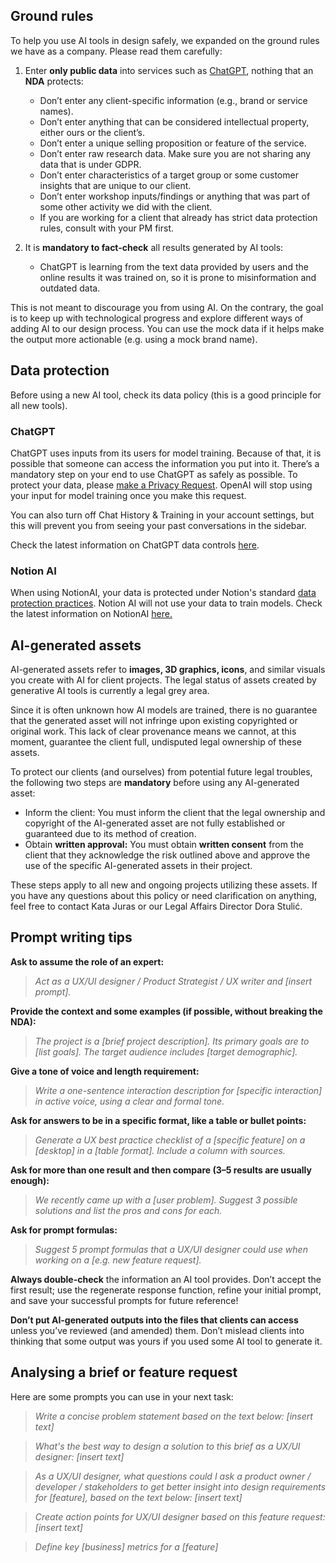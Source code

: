 ## Ground rules
To help you use AI tools in design safely, we expanded on the ground rules we have as a company. Please read them carefully:

1. Enter **only public data** into services such as [ChatGPT](https://openai.com/), nothing that an **NDA** protects:
    * Don’t enter any client-specific information (e.g., brand or service names).
    * Don’t enter anything that can be considered intellectual property, either ours or the client’s.
    * Don’t enter a unique selling proposition or feature of the service.
    * Don’t enter raw research data. Make sure you are not sharing any data that is under GDPR.
    * Don’t enter characteristics of a target group or some customer insights that are unique to our client.
    * Don’t enter workshop inputs/findings or anything that was part of some other activity we did with the client.
    * If you are working for a client that already has strict data protection rules, consult with your PM first.
      
2. It is **mandatory to fact-check** all results generated by AI tools:
    * ChatGPT is learning from the text data provided by users and the online results it was trained on, so it is prone to misinformation and outdated data.

This is not meant to discourage you from using AI. On the contrary, the goal is to keep up with technological progress and explore different ways of adding AI to our design process. You can use the mock data if it helps make the output more actionable (e.g. using a mock brand name).


## Data protection

Before using a new AI tool, check its data policy (this is a good principle for all new tools).


### ChatGPT

ChatGPT uses inputs from its users for model training. Because of that, it is possible that someone can access the information you put into it. There’s a mandatory step on your end to use ChatGPT as safely as possible. To protect your data, please [make a Privacy Request](https://privacy.openai.com/policies). OpenAI will stop using your input for model training once you make this request.

You can also turn off Chat History & Training in your account settings, but this will prevent you from seeing your past conversations in the sidebar.

Check the latest information on ChatGPT data controls [here](https://help.openai.com/en/articles/7730893-data-controls-faq).


### Notion AI

When using NotionAI, your data is protected under Notion's standard [data protection practices](https://www.notion.so/security). Notion AI will not use your data to train models. Check the latest information on NotionAI [here.](https://www.notion.so/fa9034c8b5a04818a6baf3eac2adddbb)

## AI-generated assets

AI-generated assets refer to **images, 3D graphics, icons**, and similar visuals you create with AI for client projects. The legal status of assets created by generative AI tools is currently a legal grey area.

Since it is often unknown how AI models are trained, there is no guarantee that the generated asset will not infringe upon existing copyrighted or original work. This lack of clear provenance means we cannot, at this moment, guarantee the client full, undisputed legal ownership of these assets.

To protect our clients (and ourselves) from potential future legal troubles, the following two steps are **mandatory** before using any AI-generated asset:

* Inform the client: You must inform the client that the legal ownership and copyright of the AI-generated asset are not fully established or guaranteed due to its method of creation.
* Obtain **written approval:** You must obtain **written consent** from the client that they acknowledge the risk outlined above and approve the use of the specific AI-generated assets in their project.

These steps apply to all new and ongoing projects utilizing these assets. If you have any questions about this policy or need clarification on anything, feel free to contact Kata Juras or our Legal Affairs Director Dora Stulić.


## Prompt writing tips
**Ask to assume the role of an expert:**

> *Act as a UX/UI designer / Product Strategist / UX writer and [insert prompt].*

**Provide the context and some examples (if possible, without breaking the NDA):**

> *The project is a [brief project description]. Its primary goals are to [list goals]. The target audience includes [target demographic].*

**Give a tone of voice and length requirement:**

> *Write a one-sentence interaction description for [specific interaction] in active voice, using a clear and formal tone.*

**Ask for answers to be in a specific format, like a table or bullet points:**

> *Generate a UX best practice checklist of a [specific feature] on a [desktop] in a [table format]. Include a column with sources.*

**Ask for more than one result and then compare (3–5 results are usually enough):**

> *We recently came up with a [user problem]. Suggest 3 possible solutions and list the pros and cons for each.*

**Ask for prompt formulas:**

> *Suggest 5 prompt formulas that a UX/UI designer could use when working on a [e.g. new feature request].*


**Always double-check** the information an AI tool provides. Don’t accept the first result; use the regenerate response function, refine your initial prompt, and save your successful prompts for future reference!

**Don’t put AI-generated outputs into the files that clients can access** unless you’ve reviewed (and amended) them. Don’t mislead clients into thinking that some output was yours if you used some AI tool to generate it.


## Analysing a brief or feature request

Here are some prompts you can use in your next task:

> *Write a concise problem statement based on the text below: [insert text]*
  
> *What's the best way to design a solution to this brief as a UX/UI designer: [insert text]*
  
> *As a UX/UI designer, what questions could I ask a product owner / developer / stakeholders to get better insight into design requirements for [feature], based on the text below: [insert text]*
  
> *Create action points for UX/UI designer based on this feature request: [insert text]*

> *Define key [business] metrics for a [feature]*
